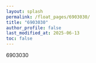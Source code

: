 ```yaml
---
layout: splash
permalink: /float_pages/6903030/
title: "6903030"
author_profile: false
last_modified_at: 2025-06-13
toc: false
---
```

 
6903030
